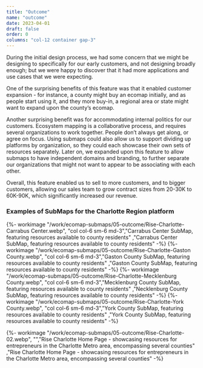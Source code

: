 ```yaml
---
title: "Outcome"
name: "outcome"
date: 2023-04-01
draft: false
order: 0
columns: "col-12 container gap-3"
---
```

<div class="col col-12 sm-8 md-9">
During the initial design process, we had some concern that we might be designing to specifically for our early customers, and not designing broadly enough; but we were happy to discover that it had more applications and use cases that we were expecting. 

One of the surprising benefits of this feature was that it enabled customer expansion - for instance, a county might buy an ecomap initially, and as people start using it, and they more buy-in, a regional area or state might want to expand upon the county’s ecomap. 

Another surprising benefit was for accommodating internal politics for our customers. Ecosystem mapping is a collaborative process, and requires several organizations to work together. People don’t always get along, or agree on focus. Using submaps could also allow us to support dividing up platforms by organization, so they could each showcase their own sets of resources separately. Later on, we expanded upon this feature to allow submaps to have independent domains and branding, to further separate our organizations that might not want to appear to be associating with each other.

Overall, this feature enabled us to sell to more customers, and to bigger customers, allowing our sales team to grow contract sizes from 20-30K to 60K-90K, which significantly increased our revenue.

<div class="container gap-2 pt-2 pb-1">
<h3 class="col-12">Examples of SubMaps for the Charlotte Region platform</h3>

{%- workimage "/work/ecomap-submaps/05-outcome/Rise-Charlotte-Carrabus Center.webp",  "col col-6 sm-6 md-3","Carrabus Center SubMap, featuring resources available to county residents"  ,"Carrabus Center SubMap, featuring resources available to county residents" -%}
{%- workimage "/work/ecomap-submaps/05-outcome/Rise-Charlotte-Gaston County.webp",  "col col-6 sm-6 md-3","Gaston County SubMap, featuring resources available to county residents"  ,"Gaston County SubMap, featuring resources available to county residents" -%}
{%- workimage "/work/ecomap-submaps/05-outcome/Rise-Charlotte-Mecklenburg County.webp",  "col col-6 sm-6 md-3","Mecklenburg County SubMap, featuring resources available to county residents"  ,"Necklenburg County SubMap, featuring resources available to county residents" -%}
{%- workimage "/work/ecomap-submaps/05-outcome/Rise-Charlotte-York County.webp",  "col col-6 sm-6 md-3","York County SubMap, featuring resources available to county residents"  ,"York County SubMap, featuring resources available to county residents" -%}
</div>
</div>
<div class="col col-12 sm-4 md-3">
{%- workimage "/work/ecomap-submaps/05-outcome/Rise-Charlotte-02.webp",  "","Rise Charlotte Home Page - showcasing resources for entrepreneurs in the Charlotte Metro area, encompassing several counties"  ,"Rise Charlotte Home Page - showcasing resources for entrepreneurs in the Charlotte Metro area, encompassing several counties" -%}
</div>